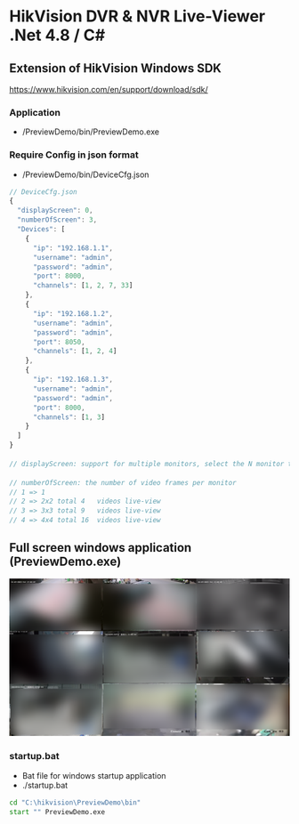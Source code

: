 # HikVision DVR & NVR Live-Viewer .Net 4.8 / C#

## Extension of HikVision Windows SDK
https://www.hikvision.com/en/support/download/sdk/


### Application
- /PreviewDemo/bin/PreviewDemo.exe

### Require Config in json format
- /PreviewDemo/bin/DeviceCfg.json 

```javascript
// DeviceCfg.json 
{
  "displayScreen": 0,
  "numberOfScreen": 3,
  "Devices": [
    {
      "ip": "192.168.1.1",
      "username": "admin",
      "password": "admin",
      "port": 8000,
      "channels": [1, 2, 7, 33]
    },
    {
      "ip": "192.168.1.2",
      "username": "admin",
      "password": "admin",
      "port": 8050,
      "channels": [1, 2, 4]
    },
    {
      "ip": "192.168.1.3",
      "username": "admin",
      "password": "admin",
      "port": 8000,
      "channels": [1, 3]
    }
  ]
}

// displayScreen: support for multiple monitors, select the N monitor to display

// numberOfScreen: the number of video frames per monitor
// 1 => 1
// 2 => 2x2 total 4   videos live-view
// 3 => 3x3 total 9   videos live-view
// 4 => 4x4 total 16  videos live-view
```

## Full screen windows application (PreviewDemo.exe)
![screenshot](./screenshot.png)


### startup.bat
- Bat file for windows startup application
- ./startup.bat

```bat
cd "C:\hikvision\PreviewDemo\bin"
start "" PreviewDemo.exe
```